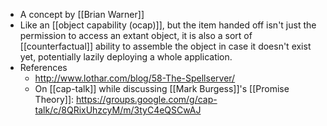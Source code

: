 - A concept by [[Brian Warner]]
- Like an [[object capability (ocap)]], but the item handed off isn't just the permission to access an extant object, it is also a sort of [[counterfactual]] ability to assemble the object in case it doesn't exist yet, potentially lazily deploying a whole application.
- References
    - http://www.lothar.com/blog/58-The-Spellserver/
    - On [[cap-talk]] while discussing [[Mark Burgess]]'s [[Promise Theory]]: https://groups.google.com/g/cap-talk/c/8QRixUhzcyM/m/3tyC4eQSCwAJ

